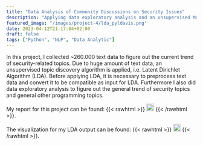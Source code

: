 ```yaml
---
title: "Data Analysis of Community Discussions on Security Issues"
description: "Applying data exploratory analysis and an unsupervised Machine Learning algorithm (LDA) on 264.148 text data collected from StackOverflow"
featured_image: "/images/project-4/lda_pyldavis.png"
date: 2023-04-12T21:17:04+02:00
draft: false
tags: ["Python", "NLP", "Data Analytic"]
---
```


In this project, I collected ~260.000 text data to figure out the current trend of security-related topics. Due to huge amount of text data, an unsupervised topic discovery algorithm is applied, i.e. Latent Dirichlet Algorithm (LDA). Before applying LDA, it is necessary to preprocess text data and convert it to be compatible as input for LDA. Furthermore I also did data exploratory analysis to figure out the general trend of security topics and general other programming topics. 

My report for this project can be found: {{< rawhtml >}} 
  <a href="/docs/project-4/Gunardis_Paper.pdf" target="_blank"><img src="/images/siteimages/link_icon.png" style="width:20px;height:20px;"></a>
{{< /rawhtml >}}.

The visualization for my LDA output can be found: {{< rawhtml >}} 
  <a href="/docs/project-4/02_lda_2012-2021_6_topics.html" target="_blank"><img src="/images/siteimages/link_icon.png" style="width:20px;height:20px;"></a>
{{< /rawhtml >}}.